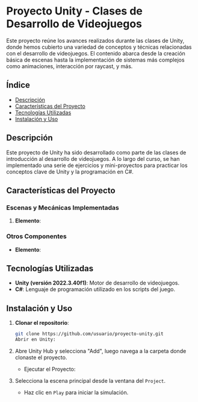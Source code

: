 # Proyecto Unity - Clases de Desarrollo de Videojuegos

Este proyecto reúne los avances realizados durante las clases de Unity, donde hemos cubierto una variedad de conceptos y técnicas relacionadas con el desarrollo de videojuegos. El contenido abarca desde la creación básica de escenas hasta la implementación de sistemas más complejos como animaciones, interacción por raycast, y más.

## Índice

- [Descripción](#descripción)
- [Características del Proyecto](#características-del-proyecto)
- [Tecnologías Utilizadas](#tecnologías-utilizadas)
- [Instalación y Uso](#instalación-y-uso)

## Descripción

Este proyecto de Unity ha sido desarrollado como parte de las clases de introducción al desarrollo de videojuegos. A lo largo del curso, se han implementado una serie de ejercicios y mini-proyectos para practicar los conceptos clave de Unity y la programación en C#.

## Características del Proyecto

### Escenas y Mecánicas Implementadas

1. **Elemento**: 

### Otros Componentes

- **Elemento**: 

## Tecnologías Utilizadas

- **Unity (versión 2022.3.40f1)**: Motor de desarrollo de videojuegos.
- **C#**: Lenguaje de programación utilizado en los scripts del juego.

## Instalación y Uso

1. **Clonar el repositorio**:
   ```bash
   git clone https://github.com/usuario/proyecto-unity.git
   Abrir en Unity:
   ```

2. Abre Unity Hub y selecciona "Add", luego navega a la carpeta donde clonaste el proyecto.
    - Ejecutar el Proyecto:

3. Selecciona la escena principal desde la ventana del `Project`.
    - Haz clic en `Play` para iniciar la simulación.
